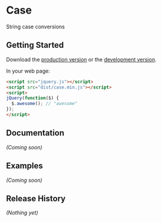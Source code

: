 # Case

String case conversions

## Getting Started
Download the [production version][min] or the [development version][max].

[min]: https://raw.github.com/nbubna/case/master/dist/case.min.js
[max]: https://raw.github.com/nbubna/case/master/dist/case.js

In your web page:

```html
<script src="jquery.js"></script>
<script src="dist/case.min.js"></script>
<script>
jQuery(function($) {
  $.awesome(); // "awesome"
});
</script>
```

## Documentation
_(Coming soon)_

## Examples
_(Coming soon)_

## Release History
_(Nothing yet)_
